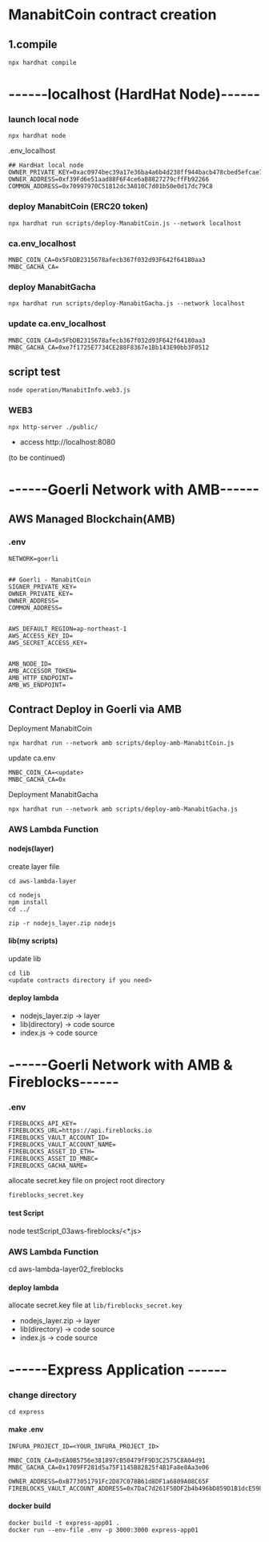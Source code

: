 # ManabitCoin contract creation

## 1.compile
```shell
npx hardhat compile
```

# ------localhost (HardHat Node)------

### launch local node
```shell
npx hardhat node
```

.env_localhost

```
## HardHat local node
OWNER_PRIVATE_KEY=0xac0974bec39a17e36ba4a6b4d238ff944bacb478cbed5efcae784d7bf4f2ff80
OWNER_ADDRESS=0xf39Fd6e51aad88F6F4ce6aB8827279cffFb92266
COMMON_ADDRESS=0x70997970C51812dc3A010C7d01b50e0d17dc79C8
```


### deploy ManabitCoin (ERC20 token)
```shell
npx hardhat run scripts/deploy-ManabitCoin.js --network localhost
```

### ca.env_localhost

```
MNBC_COIN_CA=0x5FbDB2315678afecb367f032d93F642f64180aa3
MNBC_GACHA_CA=

```
### deploy ManabitGacha
```shell
npx hardhat run scripts/deploy-ManabitGacha.js --network localhost
```

### update ca.env_localhost

```
MNBC_COIN_CA=0x5FbDB2315678afecb367f032d93F642f64180aa3
MNBC_GACHA_CA=0xe7f1725E7734CE288F8367e1Bb143E90bb3F0512

```

## script test

`node operation/ManabitInfo.web3.js`


### WEB3

```shell
npx http-server ./public/
```

- access http://localhost:8080


(to be continued)






# ------Goerli Network with AMB------

## AWS Managed Blockchain(AMB)

### .env
```
NETWORK=goerli


## Goerli - ManabitCoin
SIGNER_PRIVATE_KEY=
OWNER_PRIVATE_KEY=
OWNER_ADDRESS=
COMMON_ADDRESS=


AWS_DEFAULT_REGION=ap-northeast-1
AWS_ACCESS_KEY_ID=
AWS_SECRET_ACCESS_KEY=


AMB_NODE_ID=
AMB_ACCESSOR_TOKEN=
AMB_HTTP_ENDPOINT=
AMB_WS_ENDPOINT=
```

## Contract Deploy in Goerli via AMB

Deployment ManabitCoin

```
npx hardhat run --network amb scripts/deploy-amb-ManabitCoin.js
```

update ca.env

```
MNBC_COIN_CA=<update>
MNBC_GACHA_CA=0x
```

Deployment ManabitGacha

```
npx hardhat run --network amb scripts/deploy-amb-ManabitGacha.js
```

### AWS Lambda Function

#### nodejs(layer)

create layer file

```
cd aws-lambda-layer

cd nodejs
npm install
cd ../

zip -r nodejs_layer.zip nodejs
```


#### lib(my scripts)

update lib

```
cd lib
<update contracts directory if you need>
```


#### deploy lambda

- nodejs_layer.zip -> layer
- lib(directory) -> code source
- index.js -> code source



# ------Goerli Network with AMB & Fireblocks------


### .env
```
FIREBLOCKS_API_KEY=
FIREBLOCKS_URL=https://api.fireblocks.io
FIREBLOCKS_VAULT_ACCOUNT_ID=
FIREBLOCKS_VAULT_ACCOUNT_NAME=
FIREBLOCKS_ASSET_ID_ETH=
FIREBLOCKS_ASSET_ID_MNBC=
FIREBLOCKS_GACHA_NAME=
```

allocate secret.key file on project root directory

`fireblocks_secret.key`


#### test Script

node testScript_03aws-fireblocks/<*.js>


### AWS Lambda Function

cd aws-lambda-layer02_fireblocks

#### deploy lambda

allocate secret.key file at `lib/fireblocks_secret.key`

- nodejs_layer.zip -> layer
- lib(directory) -> code source
- index.js -> code source




# ------Express Application ------


### change directory

`cd express`

#### make .env

```
INFURA_PROJECT_ID=<YOUR_INFURA_PROJECT_ID>

MNBC_COIN_CA=0xEA0B5756e381897cB50479fF9D3C2575C8A04d91
MNBC_GACHA_CA=0x1709FF281d5a75F1145B82825f4B1Fa8e8Aa3e06

OWNER_ADDRESS=0xB773051791Fc2D87C078B61d8DF1a6809A08C65F
FIREBLOCKS_VAULT_ACCOUNT_ADDRESS=0x7DaC7d261F50DF2b4b496bD859D1B1dcE5987b65
```

#### docker build

```
docker build -t express-app01 . 
docker run --env-file .env -p 3000:3000 express-app01
```